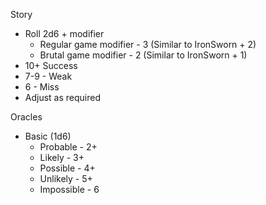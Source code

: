 Story 
* Roll 2d6 + modifier
	* Regular game modifier - 3 (Similar to IronSworn + 2)
	* Brutal game modifier - 2 (Similar to IronSworn + 1)
* 10+ Success
* 7-9 - Weak
* 6 - Miss
* Adjust as required

Oracles
* Basic (1d6)
	* Probable - 2+
	* Likely - 3+
	* Possible - 4+
	* Unlikely - 5+
	* Impossible - 6